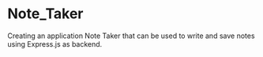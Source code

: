# Note_Taker
Creating an application Note Taker that can be used to write and save notes using Express.js as backend.
